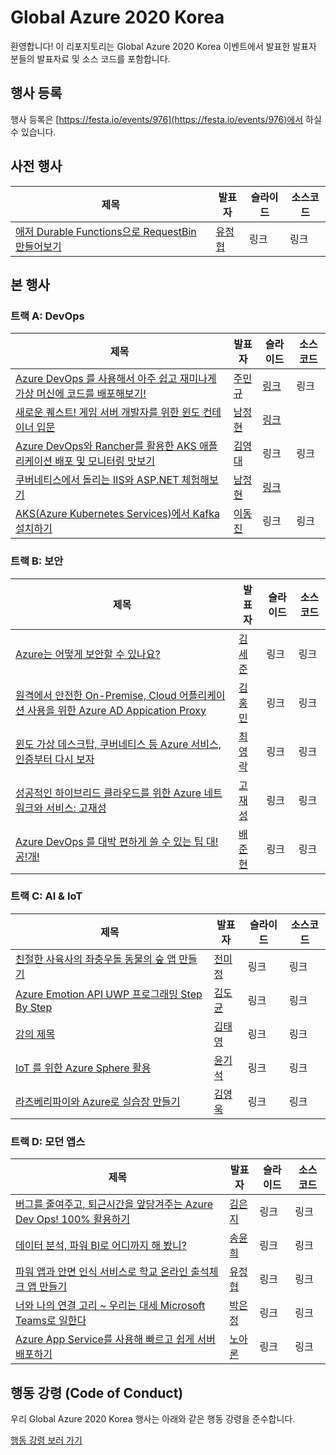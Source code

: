# Global Azure 2020 Korea #

환영합니다! 이 리포지토리는 Global Azure 2020 Korea 이벤트에서 발표한 발표자 분들의 발표자료 및 소스 코드를 포함합니다.


## 행사 등록 ##

행사 등록은 [https://festa.io/events/976](https://festa.io/events/976)에서 하실 수 있습니다.


## 사전 행사 ##

| 제목 | 발표자 | 슬라이드 | 소스코드 |
|------|--------|----------|----------|
| [애저 Durable Functions으로 RequestBin 만들어보기](https://github.com/krazure/gab2020kr/issues/1) | [유정협](https://github.com/krazure/gab2020kr/issues/2) | 링크 | 링크 |


## 본 행사 ##

### 트랙 A: DevOps ###

| 제목 | 발표자 | 슬라이드 | 소스코드 |
|------|--------|----------|----------|
| [Azure DevOps 를 사용해서 아주 쉽고 재미나게 가상 머신에 코드를 배포해보기!](https://github.com/krazure/gab2020kr/issues/20) | [주민규](https://github.com/krazure/gab2020kr/issues/4) | [링크](https://github.com/krazure/gab2020kr/blob/master/track-a/jumingyu-speaker.pdf) | 링크 |
| [새로운 퀘스트! 게임 서버 개발자를 위한 윈도 컨테이너 입문](https://github.com/krazure/gab2020kr/issues/21) | [남정현](https://github.com/krazure/gab2020kr/issues/5) | [링크](https://1drv.ms/p/s!Aj231qrFhIQxqcNGnP-JRzunoO8Y2g?e=fakkhy) | |
| [Azure DevOps와 Rancher를 활용한 AKS 애플리케이션 배포 및 모니터링 맛보기](https://github.com/krazure/gab2020kr/issues/22) | [김영대](https://github.com/krazure/gab2020kr/issues/14) | 링크 | 링크 |
| [쿠버네티스에서 돌리는 IIS와 ASP.NET 체험해보기](https://github.com/krazure/gab2020kr/issues/23) | [남정현](https://github.com/krazure/gab2020kr/issues/5) | [링크](https://1drv.ms/p/s!Aj231qrFhIQxqcNHDE9T5n2KqD3rrw?e=ze0U1J) | |
| [AKS(Azure Kubernetes Services)에서 Kafka 설치하기](https://github.com/krazure/gab2020kr/issues/24) | [이동진](https://github.com/krazure/gab2020kr/issues/9) | 링크 | 링크 |


### 트랙 B: 보안 ###

| 제목 | 발표자 | 슬라이드 | 소스코드 |
|------|--------|----------|----------|
| [Azure는 어떻게 보안할 수 있나요?](https://github.com/krazure/gab2020kr/issues/26) | [김세준](https://github.com/krazure/gab2020kr/issues/15) | 링크 | 링크 |
| [원격에서 안전한 On-Premise, Cloud 어플리케이션 사용을 위한 Azure AD Appication Proxy](https://github.com/krazure/gab2020kr/issues/27) | [김홍민](https://github.com/krazure/gab2020kr/issues/8) | 링크 | 링크 |
| [윈도 가상 데스크탑, 쿠버네티스 등 Azure 서비스, 인증부터 다시 보자](https://github.com/krazure/gab2020kr/issues/29) | [최영락](https://github.com/krazure/gab2020kr/issues/28) | 링크 | 링크 |
| [성공적인 하이브리드 클라우드를 위한 Azure 네트워크와 서비스: 고재성](https://github.com/krazure/gab2020kr/issues/30) | [고재성](https://github.com/krazure/gab2020kr/issues/19) | 링크 | 링크 |
| [Azure DevOps 를 대박 편하게 쓸 수 있는 팁 대!공!개!](https://github.com/krazure/gab2020kr/issues/25) | [배준현](https://github.com/krazure/gab2020kr/issues/18) | 링크 | 링크 |


### 트랙 C: AI & IoT ###

| 제목 | 발표자 | 슬라이드 | 소스코드 |
|------|--------|----------|----------|
| [친절한 사육사의 좌충우돌 동물의 숲 앱 만들기](https://github.com/krazure/gab2020kr/issues/32) | [전미정](https://github.com/krazure/gab2020kr/issues/17) | 링크 | 링크 |
| [Azure Emotion API UWP 프로그래밍 Step By Step](https://github.com/krazure/gab2020kr/issues/33) | [김도균](https://github.com/krazure/gab2020kr/issues/12) | 링크 | 링크 |
| [강의 제목](https://github.com/krazure/gab2020kr/issues/35) | [김태영](https://github.com/krazure/gab2020kr/issues/34) | 링크 | 링크 |
| [IoT 를 위한 Azure Sphere 활용](https://github.com/krazure/gab2020kr/issues/36) | [윤기석](https://github.com/krazure/gab2020kr/issues/13) | 링크 | 링크 |
| [라즈베리파이와 Azure로 실습장 만들기](https://github.com/krazure/gab2020kr/issues/37) | [김영욱](https://github.com/krazure/gab2020kr/issues/16) | 링크 | 링크 |


### 트랙 D: 모던 앱스 ###

| 제목 | 발표자 | 슬라이드 | 소스코드 |
|------|--------|----------|----------|
| [버그를 줄여주고, 퇴근시간을 앞당겨주는 Azure Dev Ops! 100% 활용하기](https://github.com/krazure/gab2020kr/issues/38) | [김은지](https://github.com/krazure/gab2020kr/issues/10) | 링크 | 링크 |
| [데이터 분석, 파워 BI로 어디까지 해 봤니?](https://github.com/krazure/gab2020kr/issues/39) | [송윤희](https://github.com/krazure/gab2020kr/issues/7) | 링크 | 링크 |
| [파워 앱과 안면 인식 서비스로 학교 온라인 출석체크 앱 만들기](https://github.com/krazure/gab2020kr/issues/3) | [유정협](https://github.com/krazure/gab2020kr/issues/2) | 링크 | 링크 |
| [너와 나의 연결 고리 ~ 우리는 대세 Microsoft Teams로 일한다](https://github.com/krazure/gab2020kr/issues/40) | [박은정](https://github.com/krazure/gab2020kr/issues/6) | 링크 | 링크 |
| [Azure App Service를 사용해 빠르고 쉽게 서버 배포하기](https://github.com/krazure/gab2020kr/issues/41) | [노아론](https://github.com/krazure/gab2020kr/issues/11) | 링크 | 링크 |


## 행동 강령 (Code of Conduct) ##

우리 Global Azure 2020 Korea 행사는 아래와 같은 행동 강령을 준수합니다.

[행동 강령 보러 가기](CODE-OF-CONDUCT.md)

